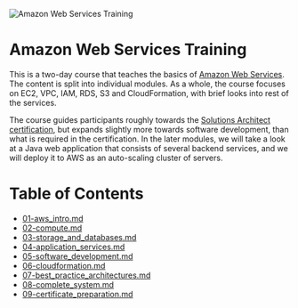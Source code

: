 
![Amazon Web Services Training](images/banner.png)

# Amazon Web Services Training

This is a two-day course that teaches the basics of [Amazon Web Services](http://aws.amazon.com). The content is split into individual modules. As a whole, the course focuses on EC2, VPC, IAM, RDS, S3 and CloudFormation, with brief looks into rest of the services.

The course guides participants roughly towards the [Solutions Architect certification](http://aws.amazon.com/certification/certified-solutions-architect-associate/), but expands slightly more towards software development, than what is required in the certification. In the later modules, we will take a look at a Java web application that consists of several backend services, and we will deploy it to AWS as an auto-scaling cluster of servers.

# Table of Contents

   *   [01-aws_intro.md](01-aws_intro.md)
   *   [02-compute.md](02-compute.md)
   *   [03-storage_and_databases.md](03-storage_and_databases.md)
   *   [04-application_services.md](04-application_services.md)
   *   [05-software_development.md](05-software_development.md)
   *   [06-cloudformation.md](06-cloudformation.md)
   *   [07-best_practice_architectures.md](07-best_practice_architectures.md)
   *   [08-complete_system.md](08-complete_system.md)
   *   [09-certificate_preparation.md](09-certificate_preparation.md)


